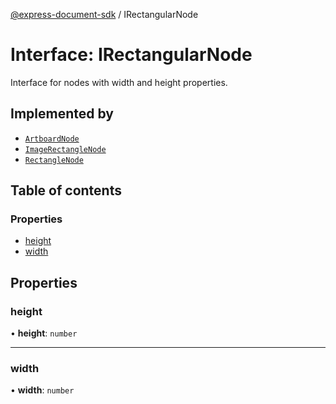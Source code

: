 [@express-document-sdk](../overview.md) / IRectangularNode

# Interface: IRectangularNode

Interface for nodes with width and height properties.

## Implemented by

- [`ArtboardNode`](../classes/ArtboardNode.md)
- [`ImageRectangleNode`](../classes/ImageRectangleNode.md)
- [`RectangleNode`](../classes/RectangleNode.md)

## Table of contents

### Properties

- [height](IRectangularNode.md#height)
- [width](IRectangularNode.md#width)

## Properties

### <a id="height" name="height"></a> height

• **height**: `number`

___

### <a id="width" name="width"></a> width

• **width**: `number`
